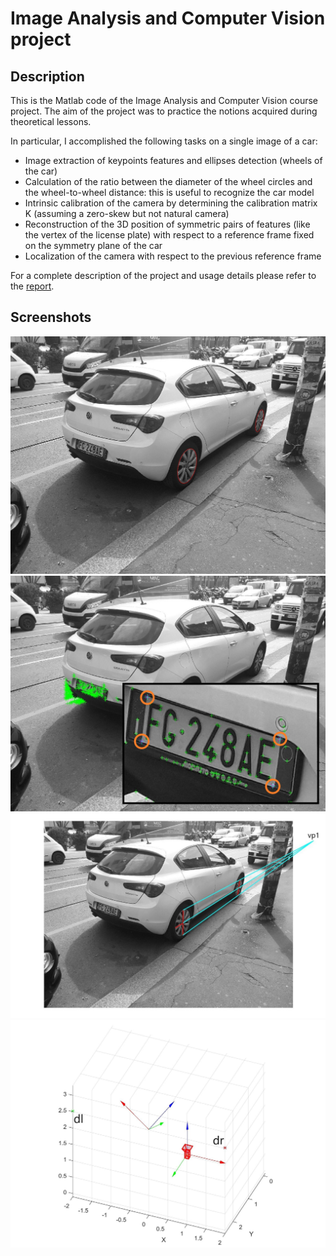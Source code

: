 # Image Analysis and Computer Vision project

## Description

This is the Matlab code of the Image Analysis and Computer Vision course project.
The aim of the project was to practice the notions acquired during theoretical lessons. 

In particular, I accomplished the following tasks on a single image of a car: 
- Image extraction of keypoints features and ellipses detection (wheels of the car)
- Calculation of the ratio between the diameter of the wheel circles and the wheel-to-wheel distance: this is useful to recognize the car model
- Intrinsic calibration of the camera by determining the calibration matrix K (assuming a zero-skew but not natural camera)
- Reconstruction of the 3D position of symmetric pairs of features (like the vertex of the license plate) with respect to a reference frame fixed on the symmetry plane of the car
- Localization of the camera with respect to the previous reference frame

For a complete description of the project and usage details please refer to the [report](doc/documentation.pdf).

## Screenshots

![Alt text](doc/imgs/ellipses.jpg?raw=true "Ellipses detected")
![Alt text](doc/imgs/harris_keypoints.jpg?raw=true "Harris keypoints")
![Alt text](doc/imgs/horiz_vp.jpg?raw=true "Horizontal vanishing point")
![Alt text](doc/imgs/3D_points(1).jpg?raw=true "3D position of symmetric features")

